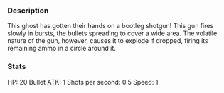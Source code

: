 ### Description
This ghost has gotten their hands on a bootleg shotgun! This gun fires slowly in bursts, the bullets spreading to cover a wide area. The volatile nature of the gun, however, causes it to explode if dropped, firing its remaining ammo in a circle around it. 

### Stats
HP: 20
Bullet ATK: 1
Shots per second: 0.5
Speed: 1